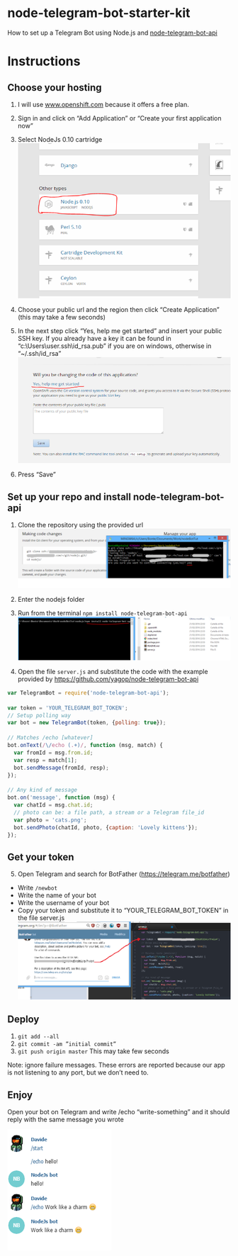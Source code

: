 # node-telegram-bot-starter-kit
How to set up a Telegram Bot using Node.js and [node-telegram-bot-api](https://github.com/yagop/node-telegram-bot-api)
# Instructions

## Choose your hosting
1. I will use www.openshift.com because it offers a free plan.

2. Sign in and click on “Add Application” or “Create your first application now” 

3. Select NodeJs 0.10 cartridge 
![alt text](https://raw.githubusercontent.com/ilbonte/node-telegram-bot-starter-kit/master/1.png)

4. Choose your public url and the region then click “Create Application” (this may take a few seconds)

5. In the next step click “Yes, help me get started” and insert your public SSH key.
If you already have a key it can be found in “c:\Users\user\.ssh\id_rsa.pub” if you are on windows, otherwise in “~/.ssh/id_rsa”
![alt text](https://raw.githubusercontent.com/ilbonte/node-telegram-bot-starter-kit/master/2.png)

6. Press “Save” 

## Set up your repo and install node-telegram-bot-api

1. Clone the repository using the provided url
![alt text](https://raw.githubusercontent.com/ilbonte/node-telegram-bot-starter-kit/master/3.png)

2. Enter the nodejs folder

3. Run from the terminal `npm install node-telegram-bot-api`
![alt text](https://raw.githubusercontent.com/ilbonte/node-telegram-bot-starter-kit/master/4.png)

4. Open the file `server.js` and substitute the code with the example provided by https://github.com/yagop/node-telegram-bot-api

```js
var TelegramBot = require('node-telegram-bot-api');

var token = 'YOUR_TELEGRAM_BOT_TOKEN';
// Setup polling way
var bot = new TelegramBot(token, {polling: true});

// Matches /echo [whatever]
bot.onText(/\/echo (.+)/, function (msg, match) {
  var fromId = msg.from.id;
  var resp = match[1];
  bot.sendMessage(fromId, resp);
});

// Any kind of message
bot.on('message', function (msg) {
  var chatId = msg.chat.id;
  // photo can be: a file path, a stream or a Telegram file_id
  var photo = 'cats.png';
  bot.sendPhoto(chatId, photo, {caption: 'Lovely kittens'});
});
```

## Get your token

5. Open Telegram and search for BotFather (https://telegram.me/botfather)
  * Write `/newbot`
  * Write the name of your bot
  * Write the username of your bot
  * Copy your token and substitute it to “YOUR_TELEGRAM_BOT_TOKEN” in the file server.js
  ![alt text](https://raw.githubusercontent.com/ilbonte/node-telegram-bot-starter-kit/master/6.png)

## Deploy 

1. `git add --all`
2. `git commit -am ”initial commit”`
3. `git push origin master`
This may take few seconds

Note: ignore failure messages. These errors are reported because our app is not listening to any port, but we don’t need to.

## Enjoy 

Open your bot on Telegram and write /echo “write-something” and it should reply with the same message you wrote

![alt text](https://raw.githubusercontent.com/ilbonte/node-telegram-bot-starter-kit/master/7.png)
